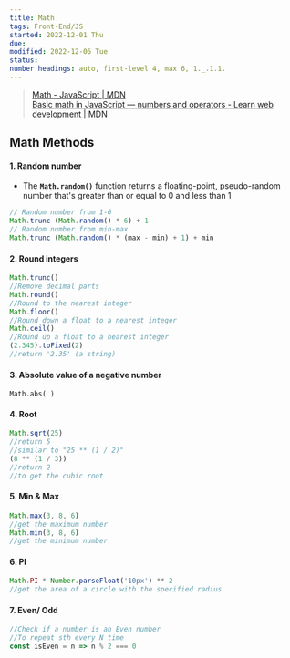 ```yaml
---
title: Math
tags: Front-End/JS
started: 2022-12-01 Thu
due: 
modified: 2022-12-06 Tue
status: 
number headings: auto, first-level 4, max 6, 1._.1.1.
---
```

>[Math - JavaScript | MDN](https://developer.mozilla.org/en-US/docs/Web/JavaScript/Reference/Global_Objects/Math)  
>[Basic math in JavaScript — numbers and operators - Learn web development | MDN](https://developer.mozilla.org/en-US/docs/Learn/JavaScript/First_steps/Math)
## Math Methods
#### 1. Random number
- The **`Math.random()`** function returns a floating-point, pseudo-random number that's greater than or equal to 0 and less than 1

```js
// Random number from 1-6
Math.trunc (Math.random() * 6) + 1
// Random number from min-max
Math.trunc (Math.random() * (max - min) + 1) + min
```

#### 2. Round integers

```js
Math.trunc()
//Remove decimal parts
Math.round()
//Round to the nearest integer
Math.floor()
//Round down a float to a nearest integer
Math.ceil()
//Round up a float to a nearest integer 
(2.345).toFixed(2)
//return '2.35' (a string)
```

#### 3. Absolute value of a negative number

```JS
Math.abs( )
```

#### 4. Root

```js
Math.sqrt(25)
//return 5
//similar to "25 ** (1 / 2)"
(8 ** (1 / 3))
//return 2
//to get the cubic root
```

#### 5. Min & Max

```js
Math.max(3, 8, 6)
//get the maximum number
Math.min(3, 8, 6)
//get the minimum number
```

#### 6. PI

```js
Math.PI * Number.parseFloat('10px') ** 2
//get the area of a circle with the specified radius
```

#### 7. Even/ Odd

```js
//Check if a number is an Even number
//To repeat sth every N time
const isEven = n => n % 2 === 0
```